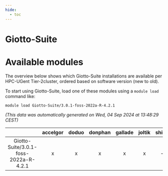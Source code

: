 ```yaml
---
hide:
  - toc
---
```


Giotto-Suite
============

# Available modules


The overview below shows which Giotto-Suite installations are available per HPC-UGent Tier-2cluster, ordered based on software version (new to old).

To start using Giotto-Suite, load one of these modules using a `module load` command like:

```shell
module load Giotto-Suite/3.0.1-foss-2022a-R-4.2.1
```

*(This data was automatically generated on Wed, 04 Sep 2024 at 13:48:29 CEST)*  

| |accelgor|doduo|donphan|gallade|joltik|shinx|skitty|
| :---: | :---: | :---: | :---: | :---: | :---: | :---: | :---: |
|Giotto-Suite/3.0.1-foss-2022a-R-4.2.1|x|x|x|x|x|-|x|
